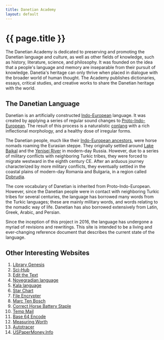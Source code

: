 ```yaml
---
title: Danetian Academy
layout: default
---
```

# {{ page.title }}

The Danetian Academy is dedicated to preserving and promoting the Danetian
language and culture, as well as other fields of knowledge, such as history,
literature, science, and philosophy. It was founded on the idea that a people's
language and memory are inseparable from their pursuit of knowledge.
Danetia's heritage can only thrive when placed in dialogue with the broader
world of human thought. The Academy publishes dictionaries, essays, critical
studies, and creative works to share the Danetian heritage with the world.



## The Danetian Language

Danetian is an artificially constructed
[Indo-European](https://en.wikipedia.org/wiki/Indo-European_languages)
language. It was
created by applying a series of regular sound changes to
[Proto-Indo-European](https://en.wikipedia.org/wiki/Proto-Indo-European_language).
The result of this process is a naturalistic
[conlang](https://en.wikipedia.org/wiki/Constructed_language)
with a rich inflectional morphology, and a healthy dose of
irregular forms.

The Danetian people, much like their
[Indo-European ancestors](https://en.wikipedia.org/wiki/Proto-Indo-Europeans),
were horse nomads roaming the Eurasian steppe. They originally settled around
[Lake Baikal](https://en.wikipedia.org/wiki/Lake_Baikal)
and the
[Yenisei River](https://en.wikipedia.org/wiki/Yenisey)
in modern-day Russia. However, due to
a series of military conflicts with neighboring Turkic tribes, they were
forced to migrate westward in the eighth century CE. After an arduous
journey characterized by more military conflicts, they eventually
settled in the coastal plains of modern-day Romania and Bulgaria, in a
region called
[Dobrudja](https://en.wikipedia.org/wiki/Dobruja).

The core vocabulary of Danetian is inherited from
Proto-Indo-European. However, since the Danetian people were in contact
with neighboring Turkic tribes for several centuries, the language has
borrowed many words from the Turkic languages; these are mainly military
words, and words relating to the nomadic way of life. Danetian has also
borrowed extensively from Latin, Greek, Arabic, and Persian.

Since the inception of this project in 2016, the language
has undergone a myriad of revisions and rewritings. This site is
intended to be a living and ever-changing reference document that
describes the current state of the language.

<!--Feel free to browse the [dictionary](/assets/docs/dictionary.pdf)
and check out the
[lunisolar calendar](/calendar.html)
used by the Danetians.-->


## Other Interesting Websites

1. [Library Genesis](http://libgen.rs)
2. [Sci-Hub](https://www.sci-hub.st)
3. [Edit the Text](https://tikolu.net/edit/.info)
4. [Novegradian language](https://veche.net/novegradian)
5. [Kala language](https://footballbatsandmore.wordpress.com/about/document-library)
6. [Star Chart](https://www.planetarium.sfasu.edu/SFAStarCharts/SFAStarChartsPro.pdf)
7. [File Encrypter](https://webbrowsertools.com/file-encryptor/)
8. [Marc Ten Bosch](https://marctenbosch.com/)
9. [Correct Horse Battery Staple](https://correcthorse.pw/)
10. [Temp Mail](https://temp-mail.org/en/)
11. [Base 64 Encode](https://www.base64encode.org/)
12. [Measuring Worth](https://www.measuringworth.com/index.php)
13. [Autotracer](https://www.autotracer.org/)
14. [USPaperMoney.Info](https://www.uspapermoney.info/)
